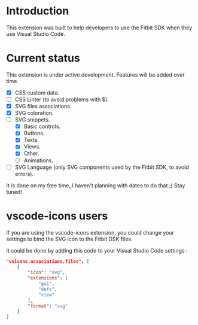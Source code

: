 # Introduction

This extension was built to help developers to use the Fitbit SDK when they use Visual Studio Code.

# Current status

This extension is under active development. Features will be added over time. 

- [x] CSS custom data.
- [ ] CSS Linter (to avoid problems with $).
- [x] SVG files associations.
- [x] SVG coloration.
- [ ] SVG snippets.
    - [x] Basic controls.
    - [x] Buttons.
    - [x] Texts.
    - [x] Views.
    - [x] Other.
    - [ ] Animations.
- [ ] SVG Language (only SVG components used by the Fitbit SDK, to avoid errors).

It is done on my free time, I haven't planning with dates to do that ;)
Stay tuned!

# vscode-icons users
If you are using the vscode-icons extension, you could change your settings to bind the SVG icon to the Fitbit DSK files.

It could be done by adding this code to your Visual Studio Code settings :

```json
"vsicons.associations.files": [
    {
        "icon": "svg",
        "extensions": [
            "gui",
            "defs",
            "view"
        ],
        "format": "svg"
    }
]
```